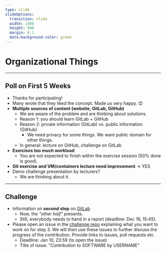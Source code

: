 ```yaml
---
type: slide
slideOptions:
  transition: slide
  width: 1400
  height: 900
  margin: 0.1
  data-background-color: green
---
```


<style>
  .reveal strong {
  font-weight: bold;
    color: orange;
  }
  .reveal p {
    text-align: left;
  }
  .reveal section h1 {
    color: orange;
  }
  .reveal section h2 {
    color: orange;
  }
  .reveal code {
    font-family: 'Ubuntu Mono';
    color: orange;
  }
  .reveal section img {
    background:none;
    border:none;
    box-shadow:none;
  }
</style>

# Organizational Things

---

## Poll on First 5 Weeks

- Thanks for participating!
- Many wrote that they liked the concept. Made us very happy. :blush:
- **Multiple sources of content (website, GitLab, GitHub)**
    - We are aware of the problem and are thinking about solutions.
    - Reason 1: you should learn GitLab + GitHub
    - Reason 2: private information (GitLab) vs. public information (GitHub)
        - We need privacy for some things. We want public domain for other things.
    - In general: lecture on GitHub, challenge on GitLab
- **Exercises too much workload**
    - You are not expected to finish within the exercise session (50% done is good).
- **Git exercise and VM/containers lecture need improvement** -> YES
- Demo challenge presentation by lecturers?
    - We are thinking about it.

---

## Challenge

- Information on **second step** on [GitLab](https://gitlab-sim.informatik.uni-stuttgart.de/simulation-software-engineering/challenge/-/issues/3)
    - Now, the *"other half"* presents.
    - Still, everybody needs to hand in a report (deadline: Dec 16, 15:45).
- Please open an issue in the [challenge repo](https://gitlab-sim.informatik.uni-stuttgart.de/simulation-software-engineering/challenge/) explaining what you want to work on for step 3. We will then use these issues to further discuss the progress of the contribution. Provide links to issues, pull requests etc.
    - Deadline: Jan 10, 23:59 (to open the issue)
    - Title of issue: "Contribution to SOFTWARE by USERNAME"
